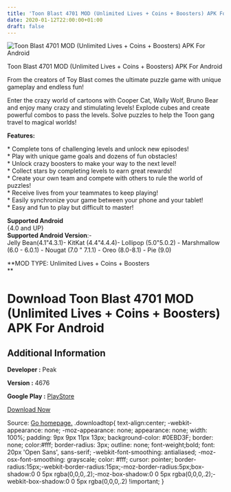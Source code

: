 ```yaml
---
title: 'Toon Blast 4701 MOD (Unlimited Lives + Coins + Boosters) APK For Android'
date: 2020-01-12T22:00:00+01:00
draft: false
---
```


![Toon Blast 4701 MOD (Unlimited Lives + Coins + Boosters) APK For Android](https://i0.wp.com/apkhome.net/wp-content/uploads/2020/01/Toon-Blast-4701-MOD-Unlimited-Lives-Coins-Boosters.png "Toon Blast 4701 MOD (Unlimited Lives + Coins + Boosters) APK For Android")

  

Toon Blast 4701 MOD (Unlimited Lives + Coins + Boosters) APK For Android

From the creators of Toy Blast comes the ultimate puzzle game with unique gameplay and endless fun!

Enter the crazy world of cartoons with Cooper Cat, Wally Wolf, Bruno Bear and enjoy many crazy and stimulating levels! Explode cubes and create powerful combos to pass the levels. Solve puzzles to help the Toon gang travel to magical worlds!

**Features:**

\* Complete tons of challenging levels and unlock new episodes!  
\* Play with unique game goals and dozens of fun obstacles!  
\* Unlock crazy boosters to make your way to the next level!  
\* Collect stars by completing levels to earn great rewards!  
\* Create your own team and compete with others to rule the world of puzzles!  
\* Receive lives from your teammates to keep playing!  
\* Easily synchronize your game between your phone and your tablet!  
\* Easy and fun to play but difficult to master!

**Supported Android**  
{4.0 and UP}  
**Supported Android Version**:-  
Jelly Bean(4.1"4.3.1)- KitKat (4.4"4.4.4)- Lollipop (5.0"5.0.2) - Marshmallow (6.0 - 6.0.1) - Nougat (7.0 " 7.1.1) - Oreo (8.0-8.1) - Pie (9.0)

**MOD TYPE: Unlimited Lives + Coins + Boosters  
**

Download Toon Blast 4701 MOD (Unlimited Lives + Coins + Boosters) APK For Android
=================================================================================

Additional Information
----------------------

**Developer :** Peak

**Version :** 4676

**Google Play :** [PlayStore](https://play.google.com/store/apps/details?id=net.peakgames.toonblast)

  

[Download Now](https://store4app.co/post/toon-blast-4701-mod-unlimited-lives-coins-boosters-apk-for-android_1578854422)

  
Source: [Go homepage.](https://store4app.co/post/toon-blast-4701-mod-unlimited-lives-coins-boosters-apk-for-android_1578854422) .downloadtop{ text-align:center; -webkit-appearance: none; -moz-appearance: none; appearance: none; width: 100%; padding: 9px 9px 11px 13px; background-color: #0EBD3F; border: none; color:#fff; border-radius: 3px; outline: none; font-weight;bold; font: 20px 'Open Sans', sans-serif; -webkit-font-smoothing: antialiased; -moz-osx-font-smoothing: grayscale; color: #fff; cursor: pointer; border-radius:15px;-webkit-border-radius:15px;-moz-border-radius:5px;box-shadow:0 0 5px rgba(0,0,0,.2);-moz-box-shadow:0 0 5px rgba(0,0,0,.2);-webkit-box-shadow:0 0 5px rgba(0,0,0,.2) !important; }